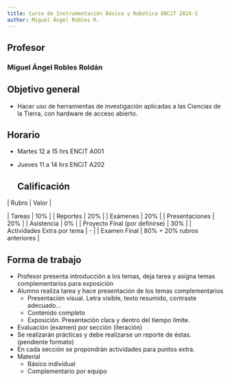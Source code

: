 ```yaml
---
title: Curso de Instrumentación Básica y Robótica ENCiT 2024-1
author: Miguel Ángel Robles R.
---
```


## Profesor
### Miguel Ángel Robles Roldán

## Objetivo general
* Hacer uso de herramientas de investigación aplicadas a las Ciencias de la Tierra, con hardware de acceso abierto.

## Horario
* Martes 12 a 15 hrs ENCiT A001
* Jueves 11 a 14 hrs ENCiT A202

  ## Calificación
| Rubro                          | Valor                       |

| Tareas                         | 10%                         |
| Reportes                       | 20%                         |
| Exámenes                       | 20%                         |
| Presentaciones                 | 20%                         |
| Asistencia                     | 0%                          |
| Proyecto Final (por definirse) | 30%                         |
| Actividades Extra por tema     | -                           |
| Examen Final                   | 80% + 20% rubros anteriores |

## Forma de trabajo
* Profesor presenta introducción a los temas, deja tarea y asigna temas complementarios para exposición
* Alumno realiza tarea y hace presentación de los temas complementarios
  - Presentación visual. Letra visible, texto resumido, contraste adecuado…
  - Contenido completo
  - Exposición. Presentación clara y dentro del tiempo límite.
* Evaluación (examen) por sección (iteración)
* Se realizarán prácticas y debe realizarse un reporte de éstas. (pendiente formato)
* En cada sección se propondrán actividades para puntos extra.
* Material 
  - Básico individual
  - Complementario por equipo 

